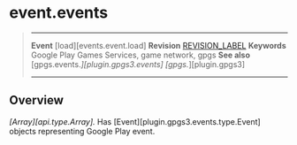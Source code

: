 # event.events

> --------------------- ------------------------------------------------------------------------------------------
> __Event__             [load][events.event.load]
> __Revision__          [REVISION_LABEL](REVISION_URL)
> __Keywords__          Google Play Games Services, game network, gpgs
> __See also__          [gpgs.events.*][plugin.gpgs3.events]
>                       [gpgs.*][plugin.gpgs3]
> --------------------- ------------------------------------------------------------------------------------------

## Overview

_[Array][api.type.Array]._ Has [Event][plugin.gpgs3.events.type.Event] objects representing Google Play event.